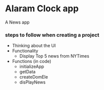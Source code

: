 # Alaram Clock  app
A News app


###  steps to follow when creating a project

- Thinking about the UI
- Functionality
	- Display Top 5 news from NYTimes
- Functions (in code)
	- initializeApp
	- getData
	- createDomEle
	- disPlayNews

	
